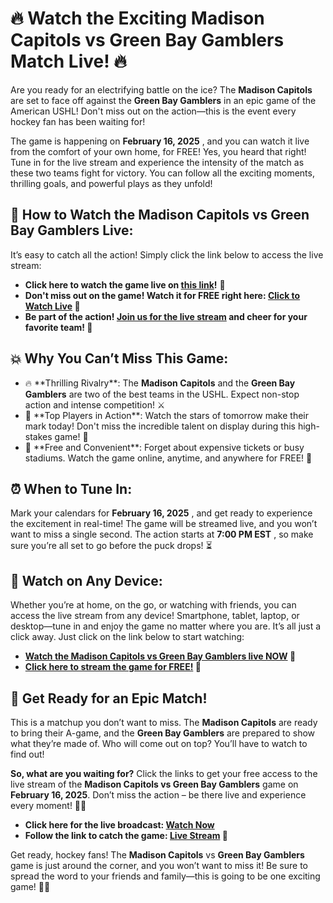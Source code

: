 # 🔥 Watch the Exciting Madison Capitols vs Green Bay Gamblers Match Live! 🔥

Are you ready for an electrifying battle on the ice? The **Madison Capitols** are set to face off against the **Green Bay Gamblers** in an epic game of the American USHL! Don't miss out on the action—this is the event every hockey fan has been waiting for!

The game is happening on **February 16, 2025** , and you can watch it live from the comfort of your own home, for FREE! Yes, you heard that right! Tune in for the live stream and experience the intensity of the match as these two teams fight for victory. You can follow all the exciting moments, thrilling goals, and powerful plays as they unfold!

## 🎥 How to Watch the Madison Capitols vs Green Bay Gamblers Live:

It’s easy to catch all the action! Simply click the link below to access the live stream:

- **Click here to watch the game live on [this link](https://tinyurl.com/livestreamfreeo?st=Madison+Capitols+vs+Green+Bay+Gamblers&si=ghc)!** 🎉
- **Don't miss out on the game! Watch it for FREE right here: [Click to Watch Live](https://tinyurl.com/livestreamfreeo?st=Madison+Capitols+vs+Green+Bay+Gamblers&si=ghc) 📲**
- **Be part of the action! [Join us for the live stream](https://tinyurl.com/livestreamfreeo?st=Madison+Capitols+vs+Green+Bay+Gamblers&si=ghc) and cheer for your favorite team! 🏒**

## 💥 Why You Can’t Miss This Game:

- 🔥 \*\*Thrilling Rivalry\*\*: The **Madison Capitols** and the **Green Bay Gamblers** are two of the best teams in the USHL. Expect non-stop action and intense competition! ⚔️
- 🌟 \*\*Top Players in Action\*\*: Watch the stars of tomorrow make their mark today! Don't miss the incredible talent on display during this high-stakes game! 🌟
- 🏒 \*\*Free and Convenient\*\*: Forget about expensive tickets or busy stadiums. Watch the game online, anytime, and anywhere for FREE! 🎁

## ⏰ When to Tune In:

Mark your calendars for **February 16, 2025** , and get ready to experience the excitement in real-time! The game will be streamed live, and you won’t want to miss a single second. The action starts at **7:00 PM EST** , so make sure you’re all set to go before the puck drops! ⏳

## 📱 Watch on Any Device:

Whether you’re at home, on the go, or watching with friends, you can access the live stream from any device! Smartphone, tablet, laptop, or desktop—tune in and enjoy the game no matter where you are. It’s all just a click away. Just click on the link below to start watching:

- **[Watch the Madison Capitols vs Green Bay Gamblers live NOW](https://tinyurl.com/livestreamfreeo?st=Madison+Capitols+vs+Green+Bay+Gamblers&si=ghc) 📲**
- **[Click here to stream the game for FREE!](https://tinyurl.com/livestreamfreeo?st=Madison+Capitols+vs+Green+Bay+Gamblers&si=ghc) 🏒**

## 🎉 Get Ready for an Epic Match!

This is a matchup you don’t want to miss. The **Madison Capitols** are ready to bring their A-game, and the **Green Bay Gamblers** are prepared to show what they’re made of. Who will come out on top? You’ll have to watch to find out!

**So, what are you waiting for?** Click the links to get your free access to the live stream of the **Madison Capitols vs Green Bay Gamblers** game on **February 16, 2025**. Don’t miss the action – be there live and experience every moment! 🎥🔥

- **Click here for the live broadcast: [Watch Now](https://tinyurl.com/livestreamfreeo?st=Madison+Capitols+vs+Green+Bay+Gamblers&si=ghc)**
- **Follow the link to catch the game: [Live Stream](https://tinyurl.com/livestreamfreeo?st=Madison+Capitols+vs+Green+Bay+Gamblers&si=ghc) 📡**

Get ready, hockey fans! The **Madison Capitols** vs **Green Bay Gamblers** game is just around the corner, and you won’t want to miss it! Be sure to spread the word to your friends and family—this is going to be one exciting game! 🏒💥
